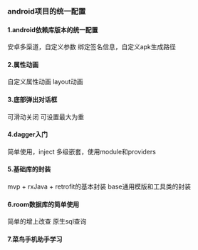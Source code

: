### android项目的统一配置
#### 1.android依赖库版本的统一配置
安卓多渠道，自定义参数
绑定签名信息，自定义apk生成路径

#### 2.属性动画
自定义属性动画
layout动画

#### 3.底部弹出对话框
可滑动关闭
可设置最大为重

#### 4.dagger入门
简单使用，inject
多级嵌套，使用module和providers
    
#### 5.基础库的封装
mvp + rxJava + retrofit的基本封装
base通用模版和工具类的封装

#### 6.room数据库的简单使用
简单的增上改查
原生sql查询

#### 7.菜鸟手机助手学习